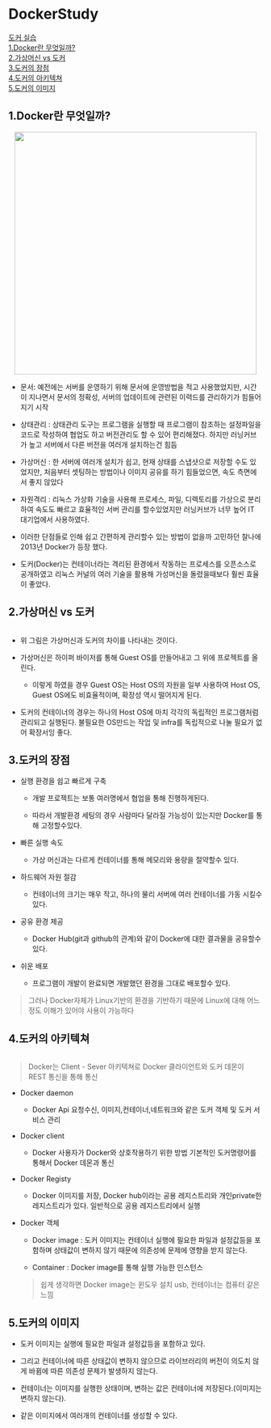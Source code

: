 # DockerStudy

[도커 실습](./Dockeruse.md)  
[1.Docker란 무엇일까?](#1.Docker란-무엇일까?)  
[2.가상머신 vs 도커](#2.가상머신-vs-도커)  
[3.도커의 장점](#3.도커의-장점)  
[4.도커의 아키텍쳐](#4.도커의-아키텍쳐)  
[5.도커의 이미지](#5.도커의-이미지)  







## 1.Docker란 무엇일까?
<p align="center"> <img srcset = "./Readmeimg/docker.png" style="width:50vw"> </img> </p>


- 문서: 예전에는 서버를 운영하기 위해 문서에 운영방법을 적고 사용했었지만, 시간이 지나면서 문서의 정확성, 서버의 업데이트에 관련된 이력드를 관리하기가 힘들어지기 시작

- 상태관리 : 상태관리 도구는 프로그램을 실행할 때 프로그램이 참조하는 설정파일을 코드로 작성하여 협업도 하고 버전관리도 할 수 있어 편리해졌다. 하지만 러닝커브가 높고 서버에서 다른 버전을 여러개 설치하는건 힘듬

- 가상머신 : 한 서버에 여러개 설치가 쉽고, 현재 상태를 스냅샷으로 저장할 수도 있었지만, 처음부터 셋팅하는 방법이나 이미지 공유를 하기 힘들었으면, 속도 측면에서 좋지 않았다

- 자원격리 : 리눅스 가상화 기술을 사용해 프로세스, 파일, 디렉토리를 가상으로 분리하여 속도도 빠르고 효율적인 서버 관리를 할수있었지만 러닝커브가 너무 높어 IT 대기업에서 사용하였다.

- 이러한 단점들로 인해 쉽고 간편하게 관리할수 있는 방법이 없을까 고민하던 찰나에 2013년 Docker가 등장 했다. 

- 도커(Docker)는 컨테이너라는 격리된 환경에서 작동하는 프로세스를 오픈소스로 공개하였고 리눅스 커널의 여러 기술을 활용해 가성머신을 돌렸을때보다 훨씬 효율이 좋았다.
## 2.가상머신 vs 도커


<p align="center"> <img srcset = "./Readmeimg/virtualvsdocker.png" > </img> </p>

- 위 그림은 가상머신과 도커의 차이를 나타내는 것이다.

- 가상머신은 하이퍼 바이저를 통해 Guest OS를 만들어내고 그 위에 프로젝트를 올린다.

    - 이렇게 하였을 경우 Guest OS는 Host OS의 자원을 일부 사용하여 Host OS, Guest OS에도 비효율적이며, 확장성 역시 떨어지게 된다.

- 도커의 컨테이너의 경우는 하나의 Host OS에 마치 각각의 독립적인 프로그램처럼 관리되고 실행된다. 불필요한 OS만드는 작업 및 infra를 독립적으로 나눌 필요가 없어 확장서잉 좋다.

## 3.도커의 장점

- 실행 환경을 쉽고 빠르게 구축

    - 개발 프로젝트는 보통 여러명에서 협업을 통해 진행하게된다.

    - 따라서 개발환경 세팅의 경우 사람마다 달라질 가능성이 있는지만 Docker를 통해 고정할수있다.

- 빠른 실행 속도

    - 가상 머신과는 다르게 컨테이너를 통해 메모리와 용량을 절약할수 있다.

- 하드웨어 자원 절감

    - 컨테이너의 크기는 매우 작고, 하나의 물리 서버에 여러 컨테이너를 가동 시킬수 있다.

- 공유 환경 제공

    - Docker Hub(git과 github의 관계)와 같이 Docker에 대한 결과물을 공유할수있다.

- 쉬운 배포

    - 프로그램이 개발이 완료되면 개발했던 환경을 그대로 배포할수 있다.

> 그러나 Docker자체가 Linux기반의 환경을 기반하기 때문에 Linux에 대해 어느정도 이해가 있어야 사용이 가능하다 

## 4.도커의 아키텍쳐

<p align="center"> <img srcset = "./Readmeimg/Architecture.png" > </img> </p>

> Docker는 Client - Sever 아키텍쳐로 Docker 클라이언트와 도커 데몬이 REST 통신을 통해 통신

- Docker daemon

    -  Docker Api 요청수신, 이미지,컨테이너,네트워크와 같은 도커 객체 및 도커 서비스 관리

- Docker client

    - Docker 사용자가 Docker와 상호작용하기 위한 방법 기본적인 도커명령어를 통해서 Docker 데몬과 통신

- Docker Registy

    - Docker 이미지를 저장, Docker hub이라는 공용 레지스트리와 개인private한 레지스트리가 있다. 일반적으로 공용 레지스트리에서 실행

- Docker 객체
    
    - Docker image : 도커 이미지는 컨테이너 실행에 필요한 파일과 설정값등을 포함하며 상태값이 변하지 않기 때문에 의존성에 문제에 영향을 받지 않는다.
    
    - Container : Docker image를 통해 실행 가능한 인스턴스
    > 쉽게 생각하면 Docker image는 윈도우 설치 usb, 컨테이너는 컴퓨터 같은 느낌

## 5.도커의 이미지

- 도커 이미지는 실행에 필요한 파일과 설정값등을 포함하고 있다.

- 그리고 컨테이너에 따른 상태값이 변하지 않으므로 라이브러리의 버전이 의도치 않게 바뀜에 따른 의존성 문제가 발생하지 않는다.

- 컨테이너는 이미지를 실행한 상태이며, 변하는 값은 컨테이너에 저장된다.(이미지는 변하지 않는다).

- 같은 이미지에서 여러개의 컨테이너를 생성할 수 있다.
